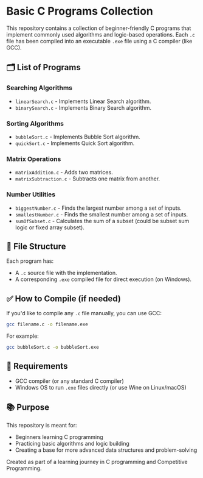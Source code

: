 
# Basic C Programs Collection

This repository contains a collection of beginner-friendly C programs that implement commonly used algorithms and logic-based operations. Each `.c` file has been compiled into an executable `.exe` file using a C compiler (like GCC).

## 🗂️ List of Programs

### Searching Algorithms
- `linearSearch.c` - Implements Linear Search algorithm.
- `binarySearch.c` - Implements Binary Search algorithm.

### Sorting Algorithms
- `bubbleSort.c` - Implements Bubble Sort algorithm.
- `quickSort.c` - Implements Quick Sort algorithm.

### Matrix Operations
- `matrixAddition.c` - Adds two matrices.
- `matrixSubtraction.c` - Subtracts one matrix from another.

### Number Utilities
- `biggestNumber.c` - Finds the largest number among a set of inputs.
- `smallestNumber.c` - Finds the smallest number among a set of inputs.
- `sumOfSubset.c` - Calculates the sum of a subset (could be subset sum logic or fixed array subset).

## 📁 File Structure

Each program has:
- A `.c` source file with the implementation.
- A corresponding `.exe` compiled file for direct execution (on Windows).

## ✅ How to Compile (if needed)

If you'd like to compile any `.c` file manually, you can use GCC:

```bash
gcc filename.c -o filename.exe
````

For example:

```bash
gcc bubbleSort.c -o bubbleSort.exe
```

## 🔧 Requirements

* GCC compiler (or any standard C compiler)
* Windows OS to run `.exe` files directly (or use Wine on Linux/macOS)

## 📚 Purpose

This repository is meant for:

* Beginners learning C programming
* Practicing basic algorithms and logic building
* Creating a base for more advanced data structures and problem-solving

Created as part of a learning journey in C programming and Competitive Programming.
